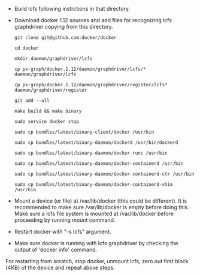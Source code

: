 *  Build lcfs following instrctions in that directory.

*  Download docker 1.12 sources and add files for recognizing lcfs graphdriver
   copying from this directory.

    ```
    git clone git@github.com:docker/docker
    
    cd docker

    mkdir daemon/graphdriver/lcfs

    cp px-graph/docker.1.12/daemon/graphdriver/lcfs/* daemon/graphdriver/lcfs

    cp px-graph/docker.1.12/daemon/graphdriver/register/lcfs* daemon/graphdriver/register

    git add --all
    
    make build && make binary
    
    sudo service docker stop
    
    sudo cp bundles/latest/binary-client/docker /usr/bin
    
    sudo cp bundles/latest/binary-daemon/dockerd /usr/bin/dockerd
    
    sudo cp bundles/latest/binary-daemon/docker-runc /usr/bin
    
    sudo cp bundles/latest/binary-daemon/docker-containerd /usr/bin
    
    sudo cp bundles/latest/binary-daemon/docker-containerd-ctr /usr/bin
    
    sudo cp bundles/latest/binary-daemon/docker-containerd-shim /usr/bin
    
    ```
*   Mount a device (or file) at /var/lib/docker (this could be different).
    It is recommended to make sure /var/lib/docker is empty before doing this.
    Make sure a lcfs file system is mounted at /var/lib/docker before
    proceeding by running mount command.

*   Restart docker with "-s lcfs" argument.

*   Make sure docker is running with lcfs graphdriver by checking the output of
    'docker info' command.

For restarting from scratch, stop docker, unmount lcfs, zero out first block
(4KB) of the device and repeat above steps.
